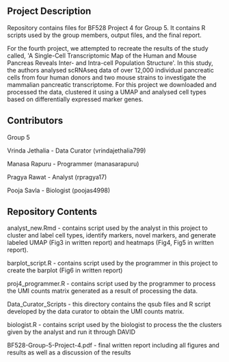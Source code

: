 ## Project Description

Repository contains files for BF528 Project 4 for Group 5. It contains R scripts used by the group members, output files, and the final report.

For the fourth project, we attempted to recreate the results of the study called, 'A Single-Cell Transcriptomic Map of the Human and Mouse Pancreas Reveals Inter- and Intra-cell Population Structure'. In this study, the authors analysed scRNAseq data of over 12,000 individual pancreatic cells from four human donors and two mouse strains to investigate the mammalian pancreatic transcriptome. For this project we downloaded and processed the data, clustered it using a UMAP and analysed cell types based on differentially expressed marker genes.

## Contributors

Group 5

Vrinda Jethalia - Data Curator (vrindajethalia799)

Manasa Rapuru - Programmer (manasarapuru)

Pragya Rawat - Analyst (rpragya17)

Pooja Savla - Biologist (poojas4998)


## Repository Contents

analyst_new.Rmd - contains script used by the analyst in this project to cluster and label cell types, identify markers, novel markers, and generate labeled UMAP (Fig3 in written report) and heatmaps (Fig4, Fig5 in written report).

barplot_script.R - contains script used by the programmer in this project to create the barplot (Fig6 in written report)

proj4_programmer.R - contains script used by the programmer to process the UMI counts matrix generated as a result of processing the data.

Data_Curator_Scripts - this directory contains the qsub files and R script developed by the data curator to obtain the UMI counts matrix. 

biologist.R - contains script used by the biologist to process the the clusters given by the analyst and run it through DAVID

BF528-Group-5-Project-4.pdf - final written report including all figures and results as well as a discussion of the results
